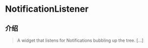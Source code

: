 # NotificationListener

## 介绍

> A widget that listens for Notifications bubbling up the tree. [...]
